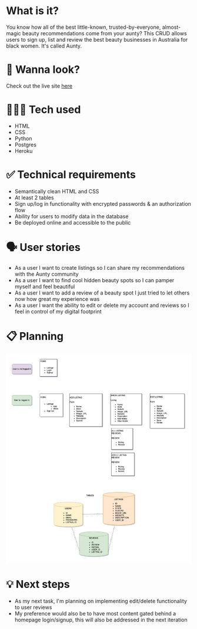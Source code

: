 # What is it?

You know how all of the best little-known, trusted-by-everyone, almost-magic beauty recommendations come from your aunty? This CRUD allows users to sign up, list and review the best beauty businesses in Australia for black women. It's called Aunty.

# 👀 Wanna look?

Check out the live site [here](https://protected-caverns-00008.herokuapp.com/)

# 👩🏾‍💻 Tech used

-   HTML
-   CSS
-   Python
-   Postgres
-   Heroku

# ✅ Technical requirements

-   Semantically clean HTML and CSS
-   At least 2 tables
-   Sign up/log in functionality with encrypted passwords & an authorization flow
-   Ability for users to modify data in the database
-   Be deployed online and accessible to the public

# 🗣️ User stories

-   As a user I want to create listings so I can share my recommendations with the Aunty community
-   As a user I want to find cool hidden beauty spots so I can pamper myself and feel beautiful
-   As a user I want to add a review of a beauty spot I just tried to let others now how great my experience was
-   As a user I want the ability to edit or delete my account and reviews so I feel in control of my digital footprint

# 📋 Planning

![Version 3 design](v3-design.jpg)

# 💡 Next steps

-   As my next task, I'm planning on implementing edit/delete functionality to user reviews
-   My preference would also be to have most content gated behind a homepage login/signup, this will also be addressed in the next iteration
